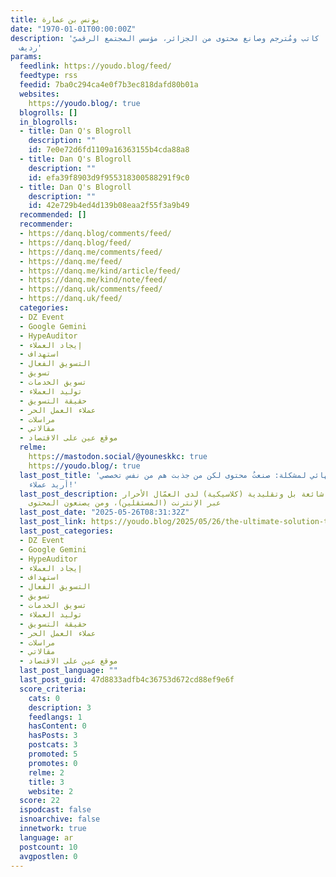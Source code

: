 ```yaml
---
title: يونس بن عمارة
date: "1970-01-01T00:00:00Z"
description: 'يونس بن عمارة: كاتب ومُترجم وصانع محتوى من الجزائر، مؤسس المجتمع الرقميّ
  رديف'
params:
  feedlink: https://youdo.blog/feed/
  feedtype: rss
  feedid: 7ba0c294ca4e0f7b3ec818dafd80b01a
  websites:
    https://youdo.blog/: true
  blogrolls: []
  in_blogrolls:
  - title: Dan Q's Blogroll
    description: ""
    id: 7e0e72d6fd1109a16363155b4cda88a8
  - title: Dan Q's Blogroll
    description: ""
    id: efa39f8903d9f955318300588291f9c0
  - title: Dan Q's Blogroll
    description: ""
    id: 42e729b4ed4d139b08eaa2f55f3a9b49
  recommended: []
  recommender:
  - https://danq.blog/comments/feed/
  - https://danq.blog/feed/
  - https://danq.me/comments/feed/
  - https://danq.me/feed/
  - https://danq.me/kind/article/feed/
  - https://danq.me/kind/note/feed/
  - https://danq.uk/comments/feed/
  - https://danq.uk/feed/
  categories:
  - DZ Event
  - Google Gemini
  - HypeAuditor
  - إيجاد العملاء
  - استهداف
  - التسويق الفعال
  - تسويق
  - تسويق الخدمات
  - توليد العملاء
  - حقيقة التسويق
  - عملاء العمل الحر
  - مراسلات
  - مقالاتي
  - موقع عين على الاقتصاد
  relme:
    https://mastodon.social/@youneskkc: true
    https://youdo.blog/: true
  last_post_title: 'الحلُّ النهائي لمشكلة: صنعتُ محتوى لكن من جذبت هم من نفس تخصصي.
    أريد عملاء!'
  last_post_description: ثَمّة مشكلة شائعة بل وتقليدية (كلاسيكية) لدى العمّال الأحرار
    عبر الإنترنت (المستقلين)، ومن يصنعون المحتوى
  last_post_date: "2025-05-26T08:31:32Z"
  last_post_link: https://youdo.blog/2025/05/26/the-ultimate-solution-to-the-problem-i-created-content-but-the-people-i-attracted-were-from-my-niche-i-want-clients/
  last_post_categories:
  - DZ Event
  - Google Gemini
  - HypeAuditor
  - إيجاد العملاء
  - استهداف
  - التسويق الفعال
  - تسويق
  - تسويق الخدمات
  - توليد العملاء
  - حقيقة التسويق
  - عملاء العمل الحر
  - مراسلات
  - مقالاتي
  - موقع عين على الاقتصاد
  last_post_language: ""
  last_post_guid: 47d8833adfb4c36753d672cd88ef9e6f
  score_criteria:
    cats: 0
    description: 3
    feedlangs: 1
    hasContent: 0
    hasPosts: 3
    postcats: 3
    promoted: 5
    promotes: 0
    relme: 2
    title: 3
    website: 2
  score: 22
  ispodcast: false
  isnoarchive: false
  innetwork: true
  language: ar
  postcount: 10
  avgpostlen: 0
---
```

